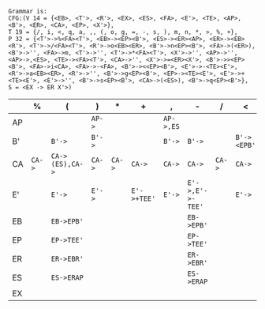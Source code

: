 ```
Grammar is:
CFG:(V 14 = {<EB>, <T'>, <R'>, <EX>, <ES>, <FA>, <E'>, <TE>, <AP>, <B'>, <ER>, <CA>, <EP>, <X'>},
T 19 = {/, i, <, q, a, ,, (, o, g, =, -, s, ), m, n, *, >, %, +},
P 32 = {<T'>->%<FA><T'>, <EB>-><EP><B'>, <ES>-><ER><AP>, <ER>-><EB><R'>, <T'>->/<FA><T'>, <R'>->o<EB><ER>, <B'>->n<EP><B'>, <FA>->(<ER>), <B'>->'', <FA>->m, <T'>->'', <T'>->*<FA><T'>, <X'>->'', <AP>->'', <AP>->,<ES>, <TE>-><FA><T'>, <CA>->'', <X'>->=<ER><X'>, <B'>->><EP><B'>, <FA>->i<CA>, <FA>->-<FA>, <B'>-><<EP><B'>, <E'>->-<TE><E'>, <R'>->a<EB><ER>, <R'>->'', <B'>->g<EP><B'>, <EP>-><TE><E'>, <E'>->+<TE><E'>, <E'>->'', <B'>->s<EP><B'>, <CA>->(<ES>), <B'>->q<EP><B'>},
S = <EX -> ER X'>)

```
| | % | ( | ) | * | + | , | - | / | < | = | > | a | g | i | m | n | o | q | s |
| - | - | - | - | - | - | - | - | - | - | - | - | - | - | - | - | - | - | - | - |
| AP |  |  | `AP->` |  |  | `AP->,ES` |  |  |  |  |  |  |  |  |  |  |  |  |  | 
| B' |  | `B'->` | `B'->` |  |  | `B'->` | `B'->` |  | `B'-><EPB'` | `B'->` | `B'->>EPB'` | `B'->` | `B'->gEPB'` | `B'->` | `B'->` | `B'->nEPB'` | `B'->` | `B'->qEPB'` | `B'->sEPB'` | 
| CA | `CA->` | `CA->(ES),CA->` | `CA->` | `CA->` | `CA->` | `CA->` | `CA->` | `CA->` | `CA->` | `CA->` | `CA->` | `CA->` | `CA->` | `CA->` | `CA->` | `CA->` | `CA->` | `CA->` | `CA->` | 
| E' |  | `E'->` | `E'->` |  | `E'->+TEE'` | `E'->` | `E'->,E'->-TEE'` |  | `E'->` | `E'->` | `E'->` | `E'->` | `E'->` | `E'->` | `E'->` | `E'->` | `E'->` | `E'->` | `E'->` | 
| EB |  | `EB->EPB'` |  |  |  |  | `EB->EPB'` |  |  |  |  |  |  | `EB->EPB'` | `EB->EPB'` |  |  |  |  | 
| EP |  | `EP->TEE'` |  |  |  |  | `EP->TEE'` |  |  |  |  |  |  | `EP->TEE'` | `EP->TEE'` |  |  |  |  | 
| ER |  | `ER->EBR'` |  |  |  |  | `ER->EBR'` |  |  |  |  |  |  | `ER->EBR'` | `ER->EBR'` |  |  |  |  | 
| ES |  | `ES->ERAP` |  |  |  |  | `ES->ERAP` |  |  |  |  |  |  | `ES->ERAP` | `ES->ERAP` |  |  |  |  | 
| EX | 